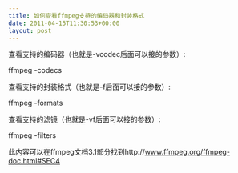 ```yaml
---
title: 如何查看ffmpeg支持的编码器和封装格式
date: 2011-04-15T11:30:53+00:00
layout: post
---
```

查看支持的编码器（也就是-vcodec后面可以接的参数）:
  
ffmpeg -codecs

查看支持的封装格式（也就是-f后面可以接的参数）:
  
ffmpeg -formats

查看支持的滤镜（也就是-vf后面可以接的参数）:
  
ffmpeg -filters

此内容可以在ffmpeg文档3.1部分找到http://www.ffmpeg.org/ffmpeg-doc.html#SEC4
